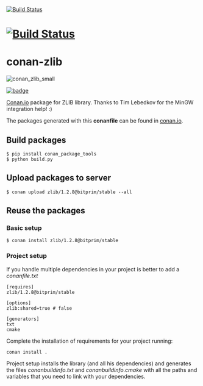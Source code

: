 [![Build Status](https://travis-ci.org/bitprim/bitprim-conan-zlib.svg)](https://travis-ci.org/bitprim/bitprim-conan-zlib)
# [![Build Status](https://ci.appveyor.com/api/projects/status/github/lasote/conan-zlib)](https://ci.appveyor.com/project/lasote/conan-zlib)



# conan-zlib

![conan_zlib_small](https://user-images.githubusercontent.com/3807515/27144498-6c28216a-5132-11e7-8071-22a701c95fa4.png)

[![badge](https://img.shields.io/badge/conan.io-zlib%2F1.2.8-green.svg?logo=data:image/png;base64%2CiVBORw0KGgoAAAANSUhEUgAAAA4AAAAOCAMAAAAolt3jAAAA1VBMVEUAAABhlctjlstkl8tlmMtlmMxlmcxmmcxnmsxpnMxpnM1qnc1sn85voM91oM11oc1xotB2oc56pNF6pNJ2ptJ8ptJ8ptN9ptN8p9N5qNJ9p9N9p9R8qtOBqdSAqtOAqtR%2BrNSCrNJ/rdWDrNWCsNWCsNaJs9eLs9iRvNuVvdyVv9yXwd2Zwt6axN6dxt%2Bfx%2BChyeGiyuGjyuCjyuGly%2BGlzOKmzOGozuKoz%2BKqz%2BOq0OOv1OWw1OWw1eWx1eWy1uay1%2Baz1%2Baz1%2Bez2Oe02Oe12ee22ujUGwH3AAAAAXRSTlMAQObYZgAAAAFiS0dEAIgFHUgAAAAJcEhZcwAACxMAAAsTAQCanBgAAAAHdElNRQfgBQkREyOxFIh/AAAAiklEQVQI12NgAAMbOwY4sLZ2NtQ1coVKWNvoc/Eq8XDr2wB5Ig62ekza9vaOqpK2TpoMzOxaFtwqZua2Bm4makIM7OzMAjoaCqYuxooSUqJALjs7o4yVpbowvzSUy87KqSwmxQfnsrPISyFzWeWAXCkpMaBVIC4bmCsOdgiUKwh3JojLgAQ4ZCE0AMm2D29tZwe6AAAAAElFTkSuQmCC)](http://www.conan.io/source/zlib/1.2.8/lasote/stable)

[Conan.io](https://conan.io) package for ZLIB library. Thanks to Tim Lebedkov for the MinGW integration help! :)

The packages generated with this **conanfile** can be found in [conan.io](https://conan.io/source/zlib/1.2.8/lasote/stable).

## Build packages

    $ pip install conan_package_tools
    $ python build.py
    
## Upload packages to server

    $ conan upload zlib/1.2.8@bitprim/stable --all
    
## Reuse the packages

### Basic setup

    $ conan install zlib/1.2.8@bitprim/stable
    
### Project setup

If you handle multiple dependencies in your project is better to add a *conanfile.txt*
    
    [requires]
    zlib/1.2.8@bitprim/stable

    [options]
    zlib:shared=true # false
    
    [generators]
    txt
    cmake

Complete the installation of requirements for your project running:</small></span>

    conan install . 

Project setup installs the library (and all his dependencies) and generates the files *conanbuildinfo.txt* and *conanbuildinfo.cmake* with all the paths and variables that you need to link with your dependencies.

